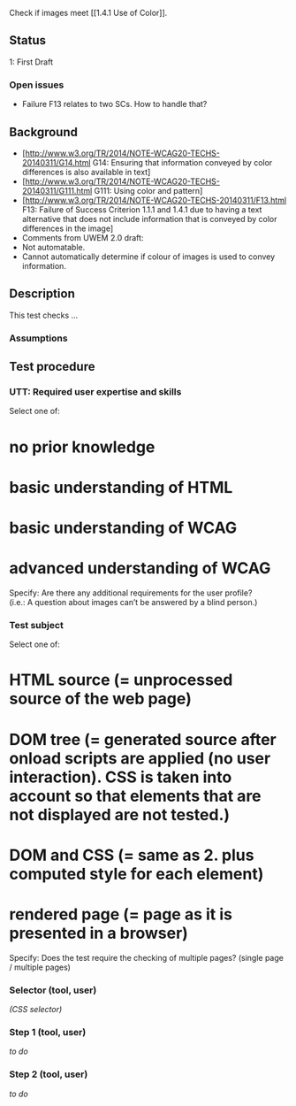 Check if images meet [[1.4.1 Use of Color]].


## Status

1: First Draft

### Open issues

- Failure F13 relates to two SCs. How to handle that?


## Background
- [http://www.w3.org/TR/2014/NOTE-WCAG20-TECHS-20140311/G14.html G14: Ensuring that information conveyed by color differences is also available in text]
- [http://www.w3.org/TR/2014/NOTE-WCAG20-TECHS-20140311/G111.html G111: Using color and pattern]
- [http://www.w3.org/TR/2014/NOTE-WCAG20-TECHS-20140311/F13.html F13: Failure of Success Criterion 1.1.1 and 1.4.1 due to having a text alternative that does not include information that is conveyed by color differences in the image]
- Comments from UWEM 2.0 draft:
- Not automatable.
- Cannot automatically determine if colour of images is used to convey information.


## Description
This test checks …

### Assumptions


## Test procedure


### UTT: Required user expertise and skills

Select one of:

# no prior knowledge
# basic understanding of HTML
# basic understanding of WCAG
# advanced understanding of WCAG

Specify: Are there any additional requirements for the user profile?<br />(i.e.: A question about images can’t be answered by a blind person.)

### Test subject

Select one of:

# HTML source (= unprocessed source of the web page)
# DOM tree (= generated source after onload scripts are applied (no user interaction). CSS is taken into account so that elements that are not displayed are not tested.)
# DOM and CSS (= same as 2. plus computed style for each element)
# rendered page (= page as it is presented in a browser)

Specify: Does the test require the checking of multiple pages? (single page / multiple pages)

### Selector (tool, user)

*(CSS selector)*

### Step 1 (tool, user)
*to do*

### Step 2 (tool, user)
*to do*
